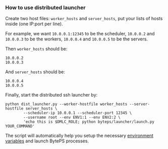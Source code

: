 ### How to use distributed launcher

Create two host files: `worker_hosts` and `server_hosts`, put your lists of hosts inside (one IP:port per line).

For example, we want `10.0.0.1:12345` to be the scheduler, `10.0.0.2` and `10.0.0.3` to be the workers, `10.0.0.4` and `10.0.0.5` to be the servers.

Then `worker_hosts` should be:
```
10.0.0.2
10.0.0.3
```

And `server_hosts` should be:
```
10.0.0.4
10.0.0.5
```

Finally, start the distributed ssh launcher by:  

```
python dist_launcher.py --worker-hostfile worker_hosts --server-hostfile server_hosts \
        --scheduler-ip 10.0.0.1 --scheduler-port 12345 \
        --username root --env ENV1:1 --env ENV2:2 \
        'echo this is $DMLC_ROLE; python byteps/launcher/launch.py YOUR_COMMAND'
```

The script will automatically help you setup the necessary [environment variables](/docs/env.md) and launch BytePS processes.